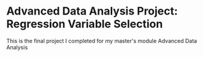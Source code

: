 # Advanced Data Analysis Project: Regression Variable Selection
This is the final project I completed for my master's module Advanced Data Analysis


